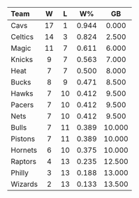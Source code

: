 | Team                             |  W  |  L  |  W%   |   GB   |
|:---------------------------------|:---:|:---:|:-----:|:------:|
| [](/r/clevelandcavs) Cavs        | 17  |  1  | 0.944 | 0.000  |
| [](/r/bostonceltics) Celtics     | 14  |  3  | 0.824 | 2.500  |
| [](/r/orlandomagic) Magic        | 11  |  7  | 0.611 | 6.000  |
| [](/r/nyknicks) Knicks           |  9  |  7  | 0.563 | 7.000  |
| [](/r/heat) Heat                 |  7  |  7  | 0.500 | 8.000  |
| [](/r/mkebucks) Bucks            |  8  |  9  | 0.471 | 8.500  |
| [](/r/atlantahawks) Hawks        |  7  | 10  | 0.412 | 9.500  |
| [](/r/pacers) Pacers             |  7  | 10  | 0.412 | 9.500  |
| [](/r/gonets) Nets               |  7  | 10  | 0.412 | 9.500  |
| [](/r/chicagobulls) Bulls        |  7  | 11  | 0.389 | 10.000 |
| [](/r/detroitpistons) Pistons    |  7  | 11  | 0.389 | 10.000 |
| [](/r/charlottehornets) Hornets  |  6  | 10  | 0.375 | 10.000 |
| [](/r/torontoraptors) Raptors    |  4  | 13  | 0.235 | 12.500 |
| [](/r/sixers) Philly             |  3  | 13  | 0.188 | 13.000 |
| [](/r/washingtonwizards) Wizards |  2  | 13  | 0.133 | 13.500 |